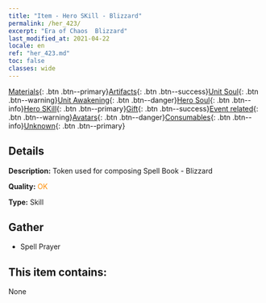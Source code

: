 ```yaml
---
title: "Item - Hero SKill - Blizzard"
permalink: /her_423/
excerpt: "Era of Chaos  Blizzard"
last_modified_at: 2021-04-22
locale: en
ref: "her_423.md"
toc: false
classes: wide
---
```

 [Materials](/Items/){: .btn .btn--primary}[Artifacts](/Items/Artifacts/){: .btn .btn--success}[Unit Soul](/Items/UnitSoul/){: .btn .btn--warning}[Unit Awakening](/Items/UnitAwakening/){: .btn .btn--danger}[Hero Soul](/Items/HeroSoul/){: .btn .btn--info}[Hero SKill](/Items/HeroSkill/){: .btn .btn--primary}[Gift](/Items/Gift/){: .btn .btn--success}[Event related](/Items/Events/){: .btn .btn--warning}[Avatars](/Items/Avatars/){: .btn .btn--danger}[Consumables](/Items/Consumables/){: .btn .btn--info}[Unknown](/Items/Unknown/){: .btn .btn--primary}

## Details
 **Description:** Token used for composing Spell Book - Blizzard

 **Quality:** <span style="color: #FF8C00">OK</span>

 **Type:** Skill

## Gather

*    Spell Prayer 

## This item contains:

  None


